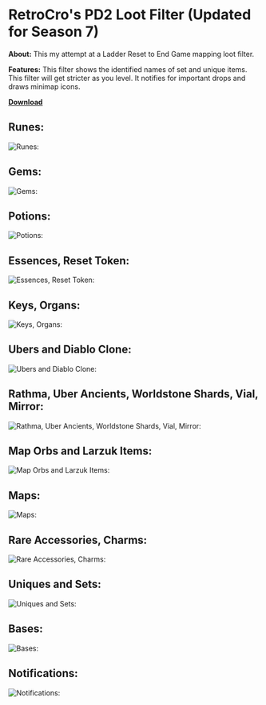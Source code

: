 # RetroCro's PD2 Loot Filter (Updated for Season 7)

**About:** 		This my attempt at a Ladder Reset to End Game mapping loot filter. 

**Features:** 	This filter shows the identified names of set and unique items. This filter will get stricter as you level. It notifies for important drops and draws minimap icons. 

**[Download](https://github.com/RetroCro/PD2-Loot-Filter/archive/refs/heads/main.zip)**

## Runes:
![Runes:](https://i.imgur.com/qSSr7oq.png)

## Gems:
![Gems:](https://i.imgur.com/fRn6wSp.png)

## Potions:
![Potions:](https://i.imgur.com/PH4SC5a.png)

## Essences, Reset Token:
![Essences, Reset Token:](https://i.imgur.com/C0lWPfz.png)

## Keys, Organs:
![Keys, Organs:](https://i.imgur.com/RbYDstN.png)

## Ubers and Diablo Clone:
![Ubers and Diablo Clone:](https://i.imgur.com/44vGcpl.png)

## Rathma, Uber Ancients, Worldstone Shards, Vial, Mirror:
![Rathma, Uber Ancients, Worldstone Shards, Vial, Mirror:](https://i.imgur.com/c9CVmAt.png)

## Map Orbs and Larzuk Items:
![Map Orbs and Larzuk Items:](https://i.imgur.com/IiLun52.png)

## Maps:
![Maps:](https://i.imgur.com/HTdJHPX.png)

## Rare Accessories, Charms:
![Rare Accessories, Charms:](https://i.imgur.com/zY4F8Wn.png)

## Uniques and Sets:
![Uniques and Sets:](https://i.imgur.com/W2zgl6X.png)

## Bases:
![Bases:](https://i.imgur.com/uneGbpK.png)

## Notifications:
![Notifications:](https://i.imgur.com/f7pQvGQ.png)
